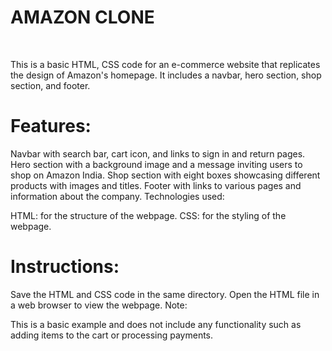 # AMAZON CLONE
<br>

This is a basic HTML, CSS code for an e-commerce website that replicates the design of Amazon's homepage. It includes a navbar, hero section, shop section, and footer.

# Features:

Navbar with search bar, cart icon, and links to sign in and return pages.
Hero section with a background image and a message inviting users to shop on Amazon India.
Shop section with eight boxes showcasing different products with images and titles.
Footer with links to various pages and information about the company.
Technologies used:

HTML: for the structure of the webpage.
CSS: for the styling of the webpage.

# Instructions:

Save the HTML and CSS code in the same directory.
Open the HTML file in a web browser to view the webpage.
Note:

This is a basic example and does not include any functionality such as adding items to the cart or processing payments.
